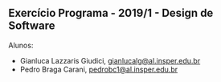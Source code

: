 Exercício Programa - 2019/1 - Design de Software
------------------------------------------------

Alunos: 
- Gianluca Lazzaris Giudici, gianlucalg@al.insper.edu.br
- Pedro Braga Carani, pedrobc1@al.insper.edu.br


